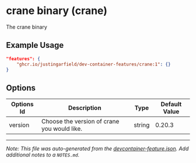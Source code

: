 
# crane binary (crane)

The crane binary

## Example Usage

```json
"features": {
    "ghcr.io/justingarfield/dev-container-features/crane:1": {}
}
```

## Options

| Options Id | Description | Type | Default Value |
|-----|-----|-----|-----|
| version | Choose the version of crane you would like. | string | 0.20.3 |



---

_Note: This file was auto-generated from the [devcontainer-feature.json](https://github.com/justingarfield/dev-container-features/blob/main/src/crane/devcontainer-feature.json).  Add additional notes to a `NOTES.md`._
